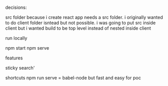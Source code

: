 decisions:


src folder because i create react app needs a src folder. i originally wanted to do client folder isntead but not possible.
i was going to put src inside client but i wanted build to be top level instead of nested inside client


run locally

npm start 
npm serve


features

sticky search'


shortcuts
npm run serve = babel-node but fast and easy for poc